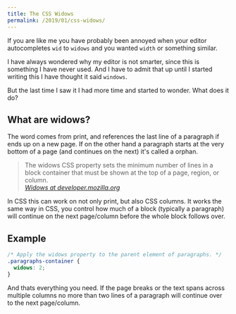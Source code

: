 ```yaml
---
title: The CSS Widows
permalink: /2019/01/css-widows/
---
```

If you are like me you have probably been annoyed when your editor autocompletes `wid` to `widows` and you wanted `width` or something similar.

I have always wondered why my editor is not smarter, since this is something I have never used. And I have to admit that up until I started writing this I have thought it said `windows`.

But the last time I saw it I had more time and started to wonder. What does it do?

## What are widows?

The word comes from print, and references the last line of a paragraph if ends up on a new page. If on the other hand a paragraph starts at the very bottom of a page (and continues on the next) it's called a orphan.

>The widows CSS property sets the minimum number of lines in a block container that must be shown at the top of a page, region, or column.  
<cite>[Widows at developer.mozilla.org](https://developer.mozilla.org/en-US/docs/Web/CSS/widows)</cite>

In CSS this can work on not only print, but also CSS columns.
It works the same way in CSS, you control how much of a block (typically a paragraph) will continue on the next page/column before the whole block follows over.

## Example

```css
/* Apply the widows property to the parent element of paragraphs. */
.paragraphs-container {
  widows: 2;
}
```

And thats everything you need. If the page breaks or the text spans across multiple columns no more than two lines of a paragraph will continue over to the next page/column.